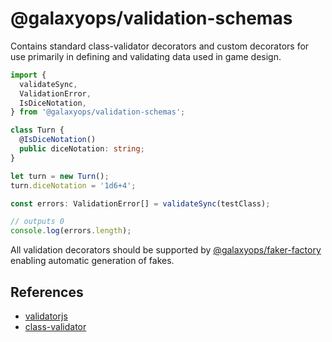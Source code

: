 # @galaxyops/validation-schemas

Contains standard class-validator decorators and custom decorators for use
primarily in defining and validating data used in game design.

```typescript
import {
  validateSync,
  ValidationError,
  IsDiceNotation,
} from '@galaxyops/validation-schemas';

class Turn {
  @IsDiceNotation()
  public diceNotation: string;
}

let turn = new Turn();
turn.diceNotation = '1d6+4';

const errors: ValidationError[] = validateSync(testClass);

// outputs 0
console.log(errors.length);
```

All validation decorators should be supported by
[@galaxyops/faker-factory](https://www.npmjs.com/package/@galaxyops/faker-factory)
enabling automatic generation of fakes.

## References

- [validatorjs](https://validatejs.org/)
- [class-validator](https://github.com/typestack/class-validator)
